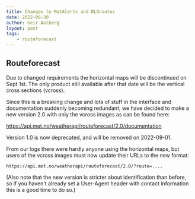 ```yaml
---
title: Changes to MetAlerts and NLAroutes
date: 2022-06-30
author: Geir Aalberg
layout: post
tags:
    - routeforecast
---
```


Routeforecast
-------------

Due to changed requirements the horizontal maps will be discontinued on Sept
1st. The only product still available after that date will be the vertical cross
sections (vcross).

Since this is a breaking change and lots of stuff in the interface and
documentation suddenly becoming redundant, we have decided to make a new version
2.0 with only the vcross images as can be found here:

<https://api.met.no/weatherapi/routeforecast/2.0/documentation>

Version 1.0 is now deprecated, and will be removed on 2022-09-01.

From our logs there were hardly anyone using the horizontal maps, but users of
the vcross images must now update their URLs to the new format:

    https://api.met.no/weatherapi/routeforecast/2.0/?route=....

(Also note that the new version is stricter about identification than before, so
if you haven't already set a User-Agent header with contact information this is
a good time to do so.)
